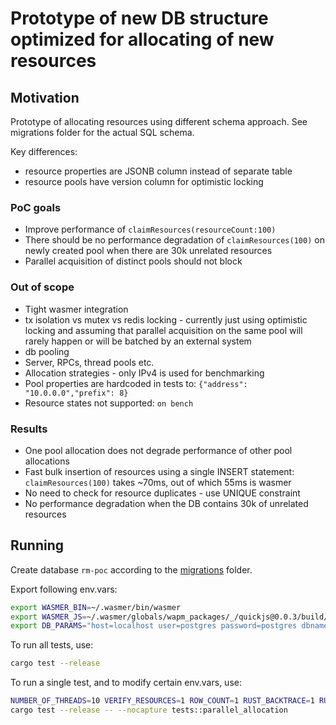 # Prototype of new DB structure optimized for allocating of new resources

## Motivation

Prototype of allocating resources using different schema approach.
See migrations folder for the actual SQL schema.

Key differences:
* resource properties are JSONB column instead of separate table
* resource pools have version column for optimistic locking

### PoC goals
* Improve performance of `claimResources(resourceCount:100)`
* There should be no performance degradation of `claimResources(100)` on
newly created pool when there are 30k unrelated resources 
* Parallel acquisition of distinct pools should not block

### Out of scope
* Tight wasmer integration
* tx isolation vs mutex vs redis locking - currently just using optimistic
locking and assuming that parallel acquisition on the same pool will rarely
happen or will be batched by an external system
* db pooling
* Server, RPCs, thread pools etc.
* Allocation strategies - only IPv4 is used for benchmarking
* Pool properties are hardcoded in tests to: `{"address": "10.0.0.0","prefix": 8}`
* Resource states not supported: `on bench`

### Results
* One pool allocation does not degrade performance of other pool allocations
* Fast bulk insertion of resources using a single INSERT statement: 
`claimResources(100)` takes ~70ms, out of which 55ms is wasmer
* No need to check for resource duplicates - use UNIQUE constraint
* No performance degradation when the DB contains 30k of unrelated resources

## Running
Create database `rm-poc` according to the  [migrations](migrations) folder.

Export following env.vars:
```sh
export WASMER_BIN=~/.wasmer/bin/wasmer
export WASMER_JS=~/.wasmer/globals/wapm_packages/_/quickjs@0.0.3/build/qjs.wasm
export DB_PARAMS="host=localhost user=postgres password=postgres dbname=rm-poc"
```

To run all tests, use:
```sh
cargo test --release
```

To run a single test, and to modify certain env.vars, use:
```sh
NUMBER_OF_THREADS=10 VERIFY_RESOURCES=1 ROW_COUNT=1 RUST_BACKTRACE=1 RUST_LOG=info \
cargo test --release -- --nocapture tests::parallel_allocation
```

